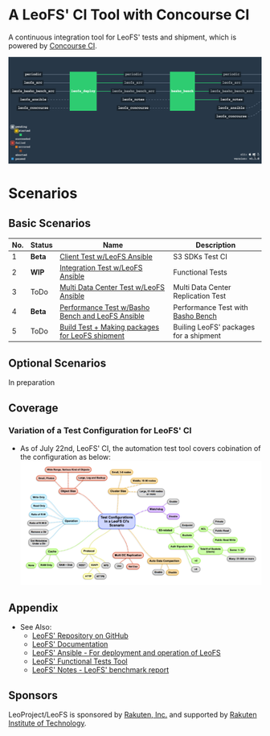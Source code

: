 # A LeoFS' CI Tool with Concourse CI
A continuous integration tool for LeoFS' tests and shipment, which is powered by [Concourse CI](https://concourse.ci/index.html).

![leofs-concourse-screenshot](leofs-concourse-screenshot.png)

# Scenarios
## Basic Scenarios

| No.| Status   | Name                                                                                                              | Description                           |
|----|----------|-------------------------------------------------------------------------------------------------------------------|---------------------------------------|
| 1  | **Beta** | [Client Test w/LeoFS Ansible](https://github.com/leo-project/leofs_concourse/tree/master/S1)                      | S3 SDKs Test CI                       |
| 2  | **WIP**  | [Integration Test w/LeoFS Ansible](https://github.com/leo-project/leofs_concourse/tree/master/S2)                 | Functional Tests                      |
| 3  | ToDo     | [Multi Data Center Test w/LeoFS Ansible]()                                                                        | Multi Data Center Replication Test    |
| 4  | **Beta** | [Performance Test w/Basho Bench and LeoFS Ansible](https://github.com/leo-project/leofs_concourse/tree/master/S4) | Performance Test with [Basho Bench](https://github.com/leo-project/basho_bench) |
| 5  | ToDo     | [Build Test + Making packages for LeoFS shipment]()                                                               | Builing LeoFS' packages for a shipment|

## Optional Scenarios
In preparation


## Coverage
### Variation of a Test Configuration for LeoFS' CI
- As of July 22nd, LeoFS' CI, the automation test tool covers cobination of the configuration as below:
![leofs-configurations-mmap.1](leofs-configurations-mmap.2.png)



## Appendix
- See Also:
	- [LeoFS' Repository on GitHub](https://github.com/leo-project/leofs)
	- [LeoFS' Documentation](http://leo-project.net/leofs/docs/index.html)
	- [LeoFS' Ansible - For deployment and operation of LeoFS](https://github.com/leo-project/leofs_ansible)
	- [LeoFS' Functional Tests Tool](https://github.com/leo-project/leofs_test2)
	- [LeoFS' Notes - LeoFS' benchmark report](https://github.com/leo-project/notes)

## Sponsors

LeoProject/LeoFS is sponsored by [Rakuten, Inc.](http://global.rakuten.com/corp/) and supported by [Rakuten Institute of Technology](http://rit.rakuten.co.jp/).
